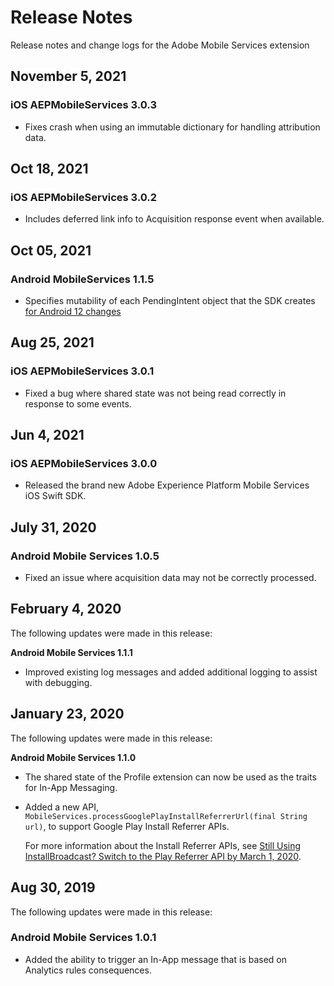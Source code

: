 # Release Notes

Release notes and change logs for the Adobe Mobile Services extension

## November 5, 2021

 ### iOS AEPMobileServices 3.0.3

 * Fixes crash when using an immutable dictionary for handling attribution data.

## Oct 18, 2021

 ### iOS AEPMobileServices 3.0.2

 * Includes deferred link info to Acquisition response event when available.

## Oct 05, 2021

### Android MobileServices 1.1.5

* Specifies mutability of each PendingIntent object that the SDK creates [for Android 12 changes](https://developer.android.com/about/versions/12/behavior-changes-12#pending-intent-mutability)

## Aug 25, 2021

### iOS AEPMobileServices 3.0.1

* Fixed a bug where shared state was not being read correctly in response to some events.

## Jun 4, 2021

### iOS AEPMobileServices 3.0.0

* Released the brand new Adobe Experience Platform Mobile Services iOS Swift SDK.

## July 31, 2020

### Android Mobile Services 1.0.5

* Fixed an issue where acquisition data may not be correctly processed.

## February 4, 2020

The following updates were made in this release:

**Android Mobile Services 1.1.1**

* Improved existing log messages and added additional logging to assist with debugging.

## January 23, 2020

The following updates were made in this release:

**Android Mobile Services 1.1.0**

* The shared state of the Profile extension can now be used as the traits for In-App Messaging.
* Added a new API, `MobileServices.processGooglePlayInstallReferrerUrl(final String url)`, to support Google Play Install Referrer APIs.

  For more information about the Install Referrer APIs, see [Still Using InstallBroadcast? Switch to the Play Referrer API by March 1, 2020](https://android-developers.googleblog.com/2019/11/still-using-installbroadcast-switch-to.html).

## Aug 30, 2019

The following updates were made in this release:

### Android Mobile Services 1.0.1

* Added the ability to trigger an In-App message that is based on Analytics rules consequences.
